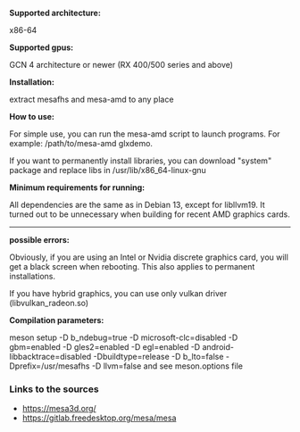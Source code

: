 **Supported architecture:**

x86-64

**Supported gpus:**

GCN 4 architecture or newer (RX 400/500 series and above)

**Installation:**

extract mesafhs and mesa-amd to any place


**How to use:**

For simple use, you can run the mesa-amd script to launch programs.
For example: /path/to/mesa-amd glxdemo.

If you want to permanently install libraries, you can download "system" package and replace libs in /usr/lib/x86_64-linux-gnu

**Minimum requirements for running:**

All dependencies are the same as in Debian 13, except for libllvm19. It turned out to be unnecessary when building for recent AMD graphics cards.

---
**possible errors:**

Obviously, if you are using an Intel or Nvidia discrete graphics card, you will get a black screen when rebooting. This also applies to permanent installations.

If you have hybrid graphics, you can use only vulkan driver (libvulkan_radeon.so)

**Compilation parameters:**

meson setup -D b_ndebug=true -D microsoft-clc=disabled -D gbm=enabled -D gles2=enabled -D egl=enabled -D android-libbacktrace=disabled -Dbuildtype=release -D b_lto=false -Dprefix=/usr/mesafhs -D llvm=false
and see meson.options file

### Links to the sources

* https://mesa3d.org/
* https://gitlab.freedesktop.org/mesa/mesa
